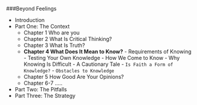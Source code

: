 ###Beyond Feelings
- Introduction
- Part One: The Context
  - Chapter 1 Who are you
  - Chapter 2 What Is Critical Thinking?
  - Chapter 3 What Is Truth?
  - **Chapter 4 What Does It Mean to Know?**
        - Requirements of Knowing
        - Testing Your Own Knowledge
        - How We Come to Know
        - Why Knowing Is Difficult
        - A Cautionary Tale
        - `Is Faith a Form of Knowledge?`
        - `Obstacles to Knowledge`
  - Chapter 5 How Good Are Your Opinions?
  - Chapter 6-7 .....
- Part Two: The Pitfalls
- Part Three: The Strategy





